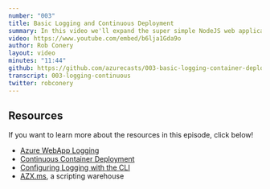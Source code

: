 ```yaml
---
number: "003"
title: Basic Logging and Continuous Deployment
summary: In this video we'll expand the super simple NodeJS web application from episode 001. We'll plug in the ExpressJS web framework, logging, and then setup our deployment to pull from DockerHub whenever an image is updated.
video: https://www.youtube.com/embed/b6lja1Gda9o
author: Rob Conery
layout: video
minutes: "11:44"
github: https://github.com/azurecasts/003-basic-logging-container-deployment
transcript: 003-logging-continuous
twitter: robconery
---
```

## Resources

If you want to learn more about the resources in this episode, click below!

 - [Azure WebApp Logging](https://docs.microsoft.com/azure/app-service/troubleshoot-diagnostic-logs?WT.mc_id=azurecasts-website-robcon)
 - [Continuous Container Deployment](https://docs.microsoft.com/azure/app-service/containers/app-service-linux-ci-cd?WT.mc_id=azurecasts-website-robcon)
 - [Configuring Logging with the CLI](https://docs.microsoft.com/cli/azure/webapp/log?view=azure-cli-latest&WT.mc_id=azurecasts-website-robcon)
 - [AZX.ms](https://azx.ms), a scripting warehouse